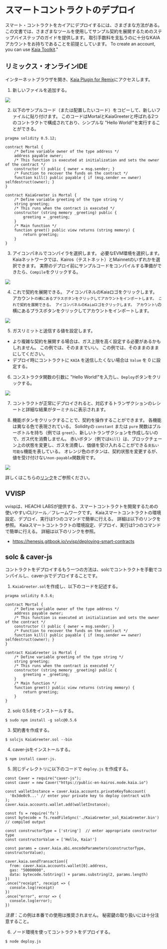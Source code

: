 # スマートコントラクトのデプロイ

スマート・コントラクトをカイアにデプロイするには、さまざまな方法がある。 この文書では、さまざまなツールを使用してサンプル契約を展開するためのステップバイステップのガイドを提供します。 取引手数料を支払うのに十分なKAIAアカウントをお持ちであることを前提としています。 To create an account, you can use [Kaia Toolkit](https://toolkit.kaia.io/account/)."

## リミックス・オンラインIDE<a id="remix-ide"></a>

インターネットブラウザを開き、[Kaia Plugin for Remix](https://ide.kaia.io)にアクセスします。

1. 新しいファイルを追加する。

![](/img/build/smart-contracts/01_deployment_ide.png)

2. 以下のサンプルコード（または配置したいコード）をコピーして、新しいファイルに貼り付けます。 このコードはMortalとKaiaGreeterと呼ばれる2つのコントラクトで構成されており、シンプルな "Hello World!"を実行することができる。

```
pragma solidity 0.5.12;

contract Mortal {
    /* Define variable owner of the type address */
    address payable owner;
    /* This function is executed at initialization and sets the owner of the contract */
    constructor () public { owner = msg.sender; }
    /* Function to recover the funds on the contract */
    function kill() public payable { if (msg.sender == owner) selfdestruct(owner); }
}

contract KaiaGreeter is Mortal {
    /* Define variable greeting of the type string */
    string greeting;
    /* This runs when the contract is executed */
    constructor (string memory _greeting) public {
        greeting = _greeting;
    }
    /* Main function */
    function greet() public view returns (string memory) {
        return greeting;
    }
}
```

3. アイコンパネルでコンパイラを選択します。 必要なEVM環境を選択します。 Kaiaネットワークでは、Kairos（テストネット）とMainnetのいずれかを選択できます。 実際のデプロイ前にサンプルコードをコンパイルする準備ができたら、`Compile`をクリックする。

![](/img/build/smart-contracts/02_deployment_compile.png)

4. これで契約を展開できる。 アイコンパネルのKaiaロゴをクリックします。 アカウント`の横にあるプラスボタンをクリックしてアカウントをインポートします。 これで契約を展開できる。 アイコンパネルのKaiaロゴをクリックします。 アカウント\`の横にあるプラスボタンをクリックしてアカウントをインポートします。

![](/img/build/smart-contracts/05_deployment_account.png)

5. ガスリミットと送信する値を設定します。

- より複雑な契約を展開する場合は、ガス上限を高く設定する必要があるかもしれません。 この例では、そのままでいい。 この例では、そのままのままにしてください。
- デプロイ時にコントラクトに `KAIA` を送信したくない場合は `Value` を 0 に設定する。

6. コンストラクタ関数の引数に "Hello World!"を入力し、`Deploy`ボタンをクリックする。

![](/img/build/smart-contracts/03_deployment_hello.png)

7. コントラクトが正常にデプロイされると、対応するトランザクションのレシートと詳細な結果がターミナルに表示されます。

8. 機能ボタンをクリックすることで、契約を操作することができます。 各機能は異なる色で表現されている。 Solidityの `constant` または `pure` 関数はブルーボトルを持ち（例では `greet`）、新しいトランザクションを作成しないので、ガス代を消費しません。 赤いボタン（例では`kill`）は、ブロックチェーン上の状態を変更し、ガスを消費し、価値を受け入れることができる`支払い可能な`機能を表している。 オレンジ色のボタンは、契約状態を変更するが、値を受け付けない`non-payable`関数用です。

![](/img/build/smart-contracts/06_deployment_functions.png)

詳しくはこちらの[リンク](../ide-and-tools/ide-and-tools.md)をご参照ください。

## VVISP <a id="vvisp"></a>

vvispは、HEACHI LABSが提供する、スマートコントラクトを開発するための使いやすいCLIツール／フレームワークです。 Kaiaスマートコントラクトの環境設定、デプロイ、実行は1つのコマンドで簡単に行える。 詳細は以下のリンクを参照。 Kaiaスマートコントラクトの環境設定、デプロイ、実行は1つのコマンドで簡単に行える。 詳細は以下のリンクを参照。

- https://henesis.gitbook.io/vvisp/deploying-smart-contracts

## solc & caver-js <a id="solc-caver-js"></a>

コントラクトをデプロイするもう一つの方法は、solcでコントラクトを手動でコンパイルし、caver-jsでデプロイすることです。

1. `KaiaGreeter.sol`を作成し、以下のコードを記述する。

```
pragma solidity 0.5.6;

contract Mortal {
    /* Define variable owner of the type address */
    address payable owner;
    /* This function is executed at initialization and sets the owner of the contract */
    constructor () public { owner = msg.sender; }
    /* Function to recover the funds on the contract */
    function kill() public payable { if (msg.sender == owner) selfdestruct(owner); }
}

contract KaiaGreeter is Mortal {
    /* Define variable greeting of the type string */
    string greeting;
    /* This runs when the contract is executed */
    constructor (string memory _greeting) public {
        greeting = _greeting;
    }
    /* Main function */
    function greet() public view returns (string memory) {
        return greeting;
    }
}
```

2. solc 0.5.6をインストールする。

```
$ sudo npm install -g solc@0.5.6
```

3. 契約書を作成する。

```
$ solcjs KaiaGreeter.sol --bin
```

4. caver-jsをインストールする。

```
$ npm install caver-js.
```

5. 同じディレクトリに以下のコードで `deploy.js` を作成する。

```
const Caver = require("caver-js");
const caver = new Caver("https://public-en-kairos.node.kaia.io")

const walletInstance = caver.kaia.accounts.privateKeyToAccount(
  '0x3de0c9...' // enter your private key to deploy contract with
);
caver.kaia.accounts.wallet.add(walletInstance);

const fs = require('fs')
const bytecode = fs.readFileSync('./KaiaGreeter_sol_KaiaGreeter.bin') // compiled output

const constructorType = ['string']  // enter appropriate constructor type
const constructorValue = ['Hello, Kaia!']

const params = caver.kaia.abi.encodeParameters(constructorType, constructorValue);

caver.kaia.sendTransaction({
  from: caver.kaia.accounts.wallet[0].address,
  gas: "50000000",
  data: bytecode.toString() + params.substring(2, params.length)
})
.once("receipt", receipt => {
  console.log(receipt)
})
.once("error", error => {
  console.log(error);
})
```

_注意_：この例は本番での使用は推奨されません。 秘密鍵の取り扱いには十分注意すること。

6. ノード環境を使ってコントラクトをデプロイする。

```
$ node deploy.js
```
